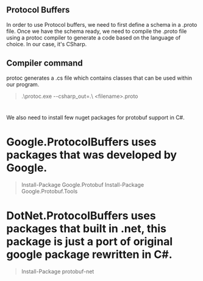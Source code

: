 ## Protocol Buffers
In order to use Protocol buffers, we need to first define a schema in a .proto file.
Once we have the schema ready, we need to compile the .proto file using a protoc compiler to generate a code based on the language of choice. In our case, it's CSharp.

## Compiler command
protoc generates a .cs file which contains classes that can be used within our program.

>.\protoc.exe --csharp_out=.\ \<filename>.proto
#
We also need to install few nuget packages for protobuf support in C#. 
# Google.ProtocolBuffers uses packages that was developed by Google. 
>Install-Package Google.Protobuf 
>Install-Package Google.Protobuf.Tools
# DotNet.ProtocolBuffers uses packages that built in .net, this package is just a port of original google package rewritten in C#. 
>Install-Package protobuf-net

